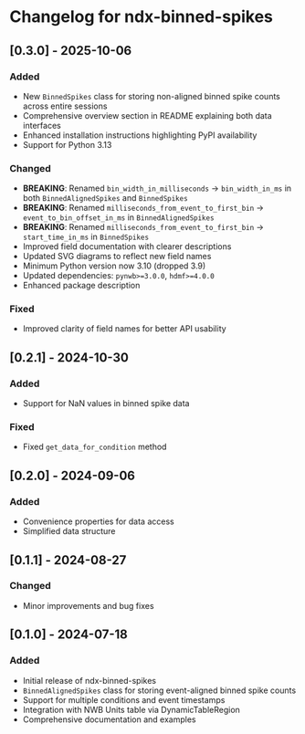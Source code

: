 # Changelog for ndx-binned-spikes
## [0.3.0] - 2025-10-06

### Added
- New `BinnedSpikes` class for storing non-aligned binned spike counts across entire sessions
- Comprehensive overview section in README explaining both data interfaces
- Enhanced installation instructions highlighting PyPI availability
- Support for Python 3.13

### Changed
- **BREAKING**: Renamed `bin_width_in_milliseconds` → `bin_width_in_ms` in both `BinnedAlignedSpikes` and `BinnedSpikes`
- **BREAKING**: Renamed `milliseconds_from_event_to_first_bin` → `event_to_bin_offset_in_ms` in `BinnedAlignedSpikes`
- **BREAKING**: Renamed `milliseconds_from_event_to_first_bin` → `start_time_in_ms` in `BinnedSpikes`
- Improved field documentation with clearer descriptions
- Updated SVG diagrams to reflect new field names
- Minimum Python version now 3.10 (dropped 3.9)
- Updated dependencies: `pynwb>=3.0.0`, `hdmf>=4.0.0`
- Enhanced package description

### Fixed
- Improved clarity of field names for better API usability

## [0.2.1] - 2024-10-30

### Added
- Support for NaN values in binned spike data

### Fixed
- Fixed `get_data_for_condition` method

## [0.2.0] - 2024-09-06

### Added
- Convenience properties for data access
- Simplified data structure

## [0.1.1] - 2024-08-27

### Changed
- Minor improvements and bug fixes

## [0.1.0] - 2024-07-18

### Added
- Initial release of ndx-binned-spikes
- `BinnedAlignedSpikes` class for storing event-aligned binned spike counts
- Support for multiple conditions and event timestamps
- Integration with NWB Units table via DynamicTableRegion
- Comprehensive documentation and examples
